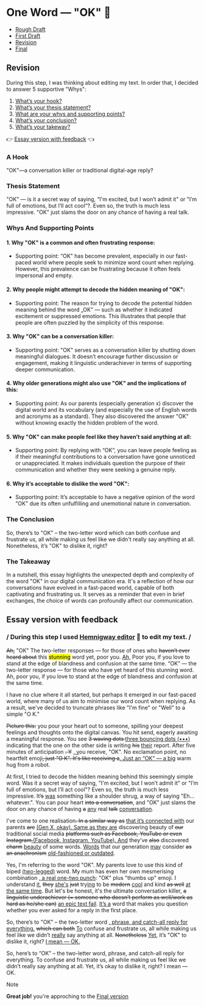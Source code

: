 # One Word — "OK" 🐳

- [Rough Draft](rough-draft.md)
- [First Draft](first-draft.md)
- [Revision](revision.md)
- [Final](index.md)


## Revision
During this step, I was thinking about editing my text. In order that, I decided to answer 5 supportive "Whys":
1. [What’s your hook?](#a-hook)
2. [What’s your thesis statement?](#thesis-statement)
3. [What are your whys and supporting points?](#whys-and-supporting-points)
4. [What’s your conclusion?](#the-conclusion)
5. [What’s your takeway?](#the-takeaway)

:point_right: [Essay version with feedback](#essay-version-with-feedback) :point_left:

### A Hook
"OK"—a conversation killer or traditional digital-age reply?


### Thesis Statement
"OK" — is it a secret way of saying, “I'm excited, but I won’t admit it" or "I’m full of emotions, but I’ll act cool“?. Even so, the truth is much less impressive. "OK" just slams the door on any chance of having a real talk. 


### Whys And Supporting Points
#### 1. Why "OK" is a common and often frustrating response:
- Supporting point: “OK" has become prevalent, especially in our fast-paced world where people seek to minimize word count when replying. However, this prevalence can be frustrating because it often feels impersonal and empty.

#### 2. Why people might attempt to decode the hidden meaning of "OK":
- Supporting point: The reason for trying to decode the potential hidden meaning behind the word „OK" — such as whether it indicated excitement or suppressed emotions. This illustrates that people that people are often puzzled by the simplicity of this response. 

#### 3. Why "OK" can be a conversation killer:
- Supporting point: "OK" serves as a conversation killer by shutting down meaningful dialogues. It doesn’t encourage further discussion or engagement, making it linguistic underachiever in terms of supporting deeper communication. 

#### 4. Why older generations might also use "OK" and the implications of this:
- Supporting point: As our parents (especially generation x) discover the digital world and its vocabulary (and especially the use of English words and acronyms as a standard). They also discovered the answer "OK" without knowing exactly the hidden problem of the word. 

#### 5. Why "OK" can make people feel like they haven’t said anything at all:
- Supporting point: By replying with “OK“, you can leave people feeling as if their meaningful contributions to a conversation have gone unnoticed or unappreciated. It makes individuals question the purpose of their communication and whether they were seeking a genuine reply.

#### 6. Why it’s acceptable to dislike the word "OK":
- Supporting point: It’s acceptable to have a negative opinion of the word "OK" due its often unfulfilling and unemotional nature in conversation.


### The Conclusion
So, there’s to "OK" – the two-letter word which can both confuse and frustrate us, all while making us feel like we didn't really say anything at all. Nonetheless, it’s "OK" to dislike it, right?


### The Takeaway
In a nutshell, this essay highlights the unexpected depth and complexity of the word "OK" in our digital communication era. It's a reflection of how our conversations have evolved in a fast-paced world, capable of both captivating and frustrating us. It serves as a reminder that even in brief exchanges, the choice of words can profoundly affect our communication.
</br>
## Essay version with feedback
### / During this step I used [Hemnigway editor](https://hemingwayapp.com/) 🛶 to edit my text. /

<del>Ah,</del> "OK" The two-letter responses — for those of ones who <del>haven’t ever heard about</del> this <mark>stunning</mark> word yet, poor you. <ins>Ah,</ins> Poor you, if you love to stand at the edge of blandness and confusion at the same time. 
“OK” — the two-letter response — for those who have yet heard of this stunning word. Ah, poor you, if you love to stand at the edge of blandness and confusion at the same time.

I have no clue where it all started, but perhaps it emerged in our fast-paced world, where many of us aim to minimise our word count when replying. As a result, we've decided to truncate phrases like "I'm fine" or "Well" to a simple "O K."

<del>Picture this:</del> you pour your heart out to someone, spilling your deepest feelings and thoughts onto the digital canvas. You hit send, eagerly awaiting a meaningful response. You see <del>3 waving dots </del><ins>three bouncing dots (•••) </ins>indicating that the one on the other side is writing <del>his</del> <ins>their</ins> report. After five minutes of anticipation <del>.
Y</del> <ins>, y</ins>ou receive, "OK". No exclamation point, no heartfelt emoji<del>, just "O K". It's like receiving a</del><ins>. Just an “OK” — a big</ins> warm hug from a robot.

At first, I tried to decode the hidden meaning behind this seemingly simple word. Was it a secret way of saying, "I'm excited, but I won’t admit it" or "I’m full of emotions, but I’ll act cool"? Even so, the truth is much less impressive. It<del>’s</del> <ins>was</ins> something like a shoulder shrug, a way of saying "Eh… whatever.". You can pour heart <del>into a conversation</del>, and "OK" just slams the door on any chance of having <del>a</del> <ins>any</ins> real <del>talk</del> <ins>conversation</ins>.

I've come to one realisation<del>. In a similar way as</del> <ins>that it’s connected with</ins> our parents <del>are</del> <ins>(Gen X, okay). Same as they are</ins> discovering beauty of <del>our</del> traditional social media <del>platforms such as Facebook, YouTube or even Instagram,</del><ins>(Facebook, Instagram, YouTube). And</ins> they’ve <del>also</del> discovered <del>charm</del> <ins>beauty</ins> of some words. <ins>Words</ins> that our generation <ins>may</ins> consider <del>as an anachronism</del> <ins>old-fashioned or outdated</ins>. 

Yes, I'm referring to the word "OK". My parents love to use this kind of biped <ins>(two-legged)</ins> word. My mum has even her own mesmerising combination <ins>, a real one-two punch</ins>: "OK" plus "thumbs up" emoji. I understand <ins>it</ins>, <del>they</del> <ins>she's</ins> <del>just</del> try<ins>ing</ins> to be <del>modern</del> <ins>cool</ins> and kind <del>as well</del> <ins>at the same time</ins>. But let's be honest, it's the ultimate conversation killer, <del>a linguistic underachiever (= someone who doesn’t perform as well/work as hard as he/she can)</del> <ins>an epic text fail</ins>. <ins>It’s a</ins> word that makes you question whether you ever asked for a reply in the first place.

So, there’s to "OK" – the two-letter word <ins>, phrase, and catch-all reply for everything.</ins> <del>which can both</del> <ins>To</ins> confuse and frustrate us, all while making us feel like we didn’t <ins>really</ins> say anything at all. <del>Nonetheless</del> <ins>Yet</ins>, it’s "OK" to dislike it, right? <ins>I mean — OK.</ins>

So, here’s to “OK” – the two-letter word, phrase, and catch-all reply for everything. To confuse and frustrate us, all while making us feel like we didn’t really say anything at all. Yet, it’s okay to dislike it, right? I mean — OK.

> [!NOTE]
> **Great job!** you're approching to the [Final version](index.md)
